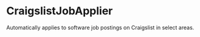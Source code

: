 # CraigslistJobApplier
Automatically applies to software job postings on Craigslist in select areas.
